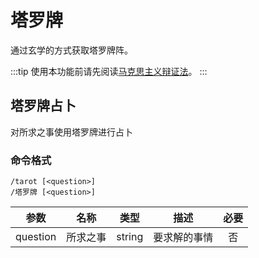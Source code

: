 # 塔罗牌

通过玄学的方式获取塔罗牌阵。

:::tip
使用本功能前请先阅读[马克思主义辩证法](https://www.marxists.org/chinese/dictionary-of-marxism/marxist.org-chinese-dictionary-of-marxism-D.htm#7)。
:::

## 塔罗牌占卜

对所求之事使用塔罗牌进行占卜

### 命令格式

```:no-line-numbers
/tarot [<question>]
/塔罗牌 [<question>]
```

| 参数 |  名称  |  类型  |  描述  |  必要  |
|:----:|:----:|:----:|:----:|:----:|
| question |  所求之事  |  string  |  要求解的事情  |  否  |
